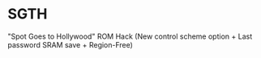 # SGTH
"Spot Goes to Hollywood" ROM Hack (New control scheme option + Last password SRAM save + Region-Free)
